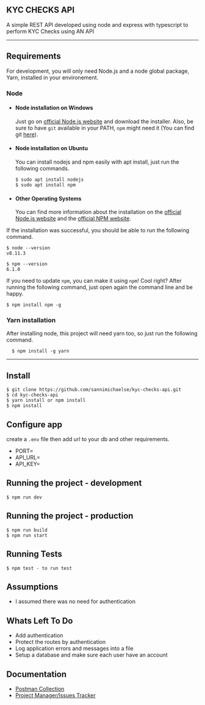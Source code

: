 ## KYC CHECKS API

A simple REST API developed using node and express with typescript to perform KYC Checks using AN API

---

## Requirements

For development, you will only need Node.js and a node global package, Yarn, installed in your environement.

### Node

-   #### Node installation on Windows

    Just go on [official Node.js website](https://nodejs.org/) and download the installer.
    Also, be sure to have `git` available in your PATH, `npm` might need it (You can find git [here](https://git-scm.com/)).

-   #### Node installation on Ubuntu

    You can install nodejs and npm easily with apt install, just run the following commands.

        $ sudo apt install nodejs
        $ sudo apt install npm

-   #### Other Operating Systems
    You can find more information about the installation on the [official Node.js website](https://nodejs.org/) and the [official NPM website](https://npmjs.org/).

If the installation was successful, you should be able to run the following command.

    $ node --version
    v8.11.3

    $ npm --version
    6.1.0

If you need to update `npm`, you can make it using `npm`! Cool right? After running the following command, just open again the command line and be happy.

    $ npm install npm -g

###

### Yarn installation

After installing node, this project will need yarn too, so just run the following command.

      $ npm install -g yarn

---

## Install

    $ git clone https://github.com/sannimichaelse/kyc-checks-api.git
    $ cd kyc-checks-api
    $ yarn install or npm install
    $ npm install

## Configure app

create a `.env` file then add url to your db and other requirements.

-   PORT=
-   API_URL=
-   API_KEY=

## Running the project - development

    $ npm run dev 

## Running the project - production

    $ npm run build 
    $ npm run start 
     

## Running Tests

    $ npm test - to run test

## Assumptions

-   I assumed there was no need for authentication


## Whats Left To Do

-   Add authentication
-   Protect the routes by authentication
-   Log application errors and messages into a file
-   Setup a database and make sure each user have an account


## Documentation

-   [Postman Collection](https://documenter.getpostman.com/view/3064040/TVssk912)
-   [Project Manager/Issues Tracker](https://www.pivotaltracker.com/n/projects/2482261)